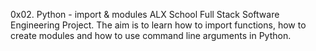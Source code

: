 0x02. Python - import & modules
ALX School Full Stack Software Engineering Project. The aim is to learn how to import functions, how to create modules and how to use command line arguments in Python.

